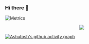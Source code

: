 ### Hi there 👋

![Metrics](https://metrics.lecoq.io/jiangye66?template=classic&base=header%2C%20activity%2C%20community%2C%20repositories%2C%20metadata&base.indepth=false&base.hireable=false&base.skip=false&config.timezone=Asia%2FShanghai)

<div align="center"> <img src="https://activity-graph.herokuapp.com/graph?username=jiangye66&theme=xcode" /> </div>

[![Ashutosh's github activity graph](https://github-readme-activity-graph.vercel.app/graph?username=jinagye66)](https://github.com/ashutosh00710/github-readme-activity-graph)
